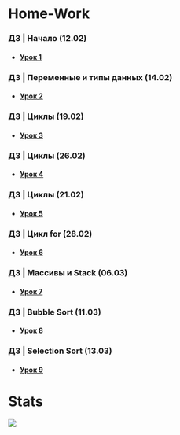 # Home-Work
### ДЗ | Начало (12.02)
* #### [Урок 1](https://github.com/RasputkoTimur/Home-Work/blob/main/ConsoleApplication1.cpp)
### ДЗ | Переменные и типы данных (14.02)
* #### [Урок 2](https://github.com/RasputkoTimur/Home-Work/blob/main/ConsoleApplication2.cpp)
### ДЗ | Циклы (19.02)
* #### [Урок 3](https://github.com/RasputkoTimur/Home-Work/blob/main/ConsoleApplication3.cpp)
### ДЗ | Циклы (26.02)
* #### [Урок 4](https://github.com/RasputkoTimur/Home-Work/blob/main/ConsoleApplication4.cpp)
### ДЗ | Циклы (21.02)
* #### [Урок 5](https://github.com/RasputkoTimur/Home-Work/blob/main/ConsoleApplication4.cpp)
### ДЗ | Цикл for (28.02)
* #### [Урок 6](https://github.com/RasputkoTimur/Home-Work/blob/main/ConsoleApplication4.cpp)
### ДЗ | Массивы и Stack (06.03)
* #### [Урок 7](https://github.com/RasputkoTimur/Home-Work/blob/main/ConsoleApplication7.cpp)
### ДЗ | Bubble Sort (11.03)
* #### [Урок 8](https://github.com/RasputkoTimur/Home-Work/blob/main/ConsoleApplication8.cpp)
### ДЗ | Selection Sort (13.03)
* #### [Урок 9](https://github.com/RasputkoTimur/Home-Work/blob/main/ConsoleApplication9.cpp)
# Stats
![](http://github-profile-summary-cards.vercel.app/api/cards/stats?username=RasputkoTimur&theme=dark)
